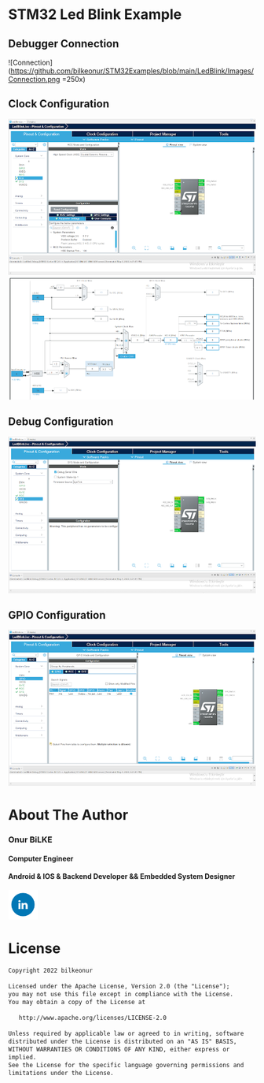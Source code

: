 # STM32 Led Blink Example

## Debugger Connection
![Connection](https://github.com/bilkeonur/STM32Examples/blob/main/LedBlink/Images/Connection.png =250x)

## Clock Configuration
![Screen1](https://github.com/bilkeonur/STM32Examples/blob/main/LedBlink/Images/Screen1.png)
![Screen4](https://github.com/bilkeonur/STM32Examples/blob/main/LedBlink/Images/Screen4.png)

## Debug Configuration
![Screen2](https://github.com/bilkeonur/STM32Examples/blob/main/LedBlink/Images/Screen2.png)

## GPIO Configuration
![Screen3](https://github.com/bilkeonur/STM32Examples/blob/main/LedBlink/Images/Screen3.png)

# About The Author

### Onur BiLKE

#### Computer Engineer
#### Android & IOS & Backend Developer && Embedded System Designer

<a href="https://www.linkedin.com/in/onur-bilke-55b04275/"><img src="https://github.com/aritraroy/social-icons/blob/master/linkedin-icon.png?raw=true" width="60"></a>

# License

```
Copyright 2022 bilkeonur

Licensed under the Apache License, Version 2.0 (the "License");
you may not use this file except in compliance with the License.
You may obtain a copy of the License at

   http://www.apache.org/licenses/LICENSE-2.0

Unless required by applicable law or agreed to in writing, software
distributed under the License is distributed on an "AS IS" BASIS,
WITHOUT WARRANTIES OR CONDITIONS OF ANY KIND, either express or implied.
See the License for the specific language governing permissions and
limitations under the License.
```



